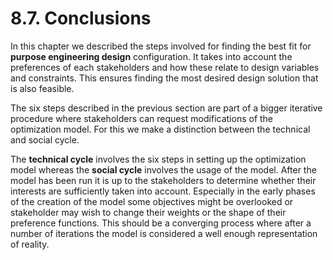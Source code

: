 # 8.7. Conclusions

In this chapter we described the steps involved for finding the best fit for **purpose engineering design** configuration. It takes into account the preferences of each stakeholders and how these relate to design variables and constraints. This ensures finding the most desired design solution that is also feasible.

The six steps described in the previous section are part of a bigger iterative procedure where stakeholders can request modifications of the optimization model. For this we make a distinction between the technical and social cycle.

The **technical cycle** involves the six steps in setting up the optimization model whereas the **social cycle** involves the usage of the model. After the model has been run it is up to the stakeholders to determine whether their interests are sufficiently taken into account. Especially in the early phases of the creation of the model some objectives might be overlooked or stakeholder may wish to change their weights or the shape of their preference functions. This should be a converging process where after a number of iterations the model is considered a well enough representation of reality.



